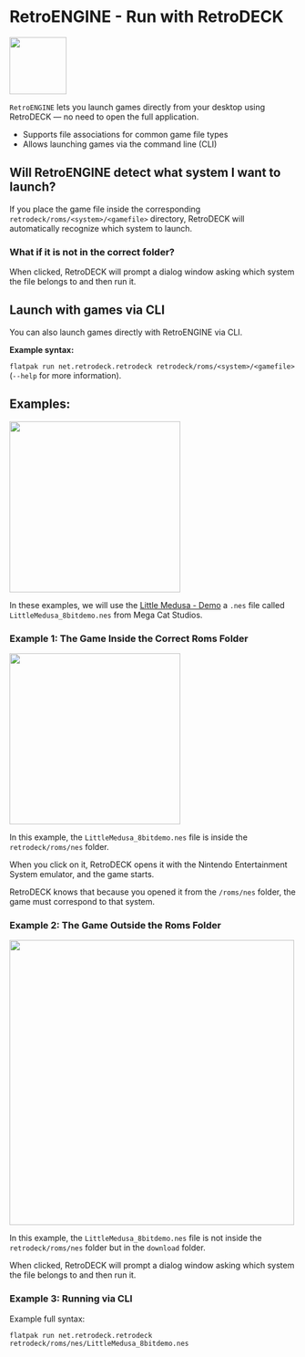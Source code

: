 # RetroENGINE - Run with RetroDECK

<img src="../../../wiki_icons/retrodeck/icon-engine.svg" width="100">

`RetroENGINE` lets you launch games directly from your desktop using RetroDECK — no need to open the full application.

- Supports file associations for common game file types
- Allows launching games via the command line (CLI)


## Will RetroENGINE detect what system I want to launch?

If you place the game file inside the corresponding `retrodeck/roms/<system>/<gamefile>` directory, RetroDECK will automatically recognize which system to launch.

### What if it is not in the correct folder?

When clicked, RetroDECK will prompt a dialog window asking which system the file belongs to and then run it.

##  Launch with games via CLI

You can also launch games directly with RetroENGINE via CLI.

**Example syntax:** 

`flatpak run net.retrodeck.retrodeck retrodeck/roms/<system>/<gamefile>` (`--help` for more information).

## Examples:

<img src="../littlemedusa.png" width="300"> 

In these examples, we will use the [Little Medusa - Demo](https://megacatstudios.com/pages/little-medusa) a `.nes` file called `LittleMedusa_8bitdemo.nes` from Mega Cat Studios.

### Example 1:  The Game Inside the Correct Roms Folder

<img src="../re-infolder.png" width="300"> 

In this example, the `LittleMedusa_8bitdemo.nes` file is inside the `retrodeck/roms/nes` folder. 

When you click on it, RetroDECK opens it with the Nintendo Entertainment System emulator, and the game starts. 

RetroDECK knows that because you opened it from the `/roms/nes` folder, the game must correspond to that system.

### Example 2: The Game Outside the Roms Folder

<img src="../re-nonedir.png" width="500"> 

In this example, the `LittleMedusa_8bitdemo.nes` file is not inside the `retrodeck/roms/nes` folder but in the `download` folder. 

When clicked, RetroDECK will prompt a dialog window asking which system the file belongs to and then run it.

### Example 3: Running via CLI 

Example full syntax:

`flatpak run net.retrodeck.retrodeck retrodeck/roms/nes/LittleMedusa_8bitdemo.nes`
